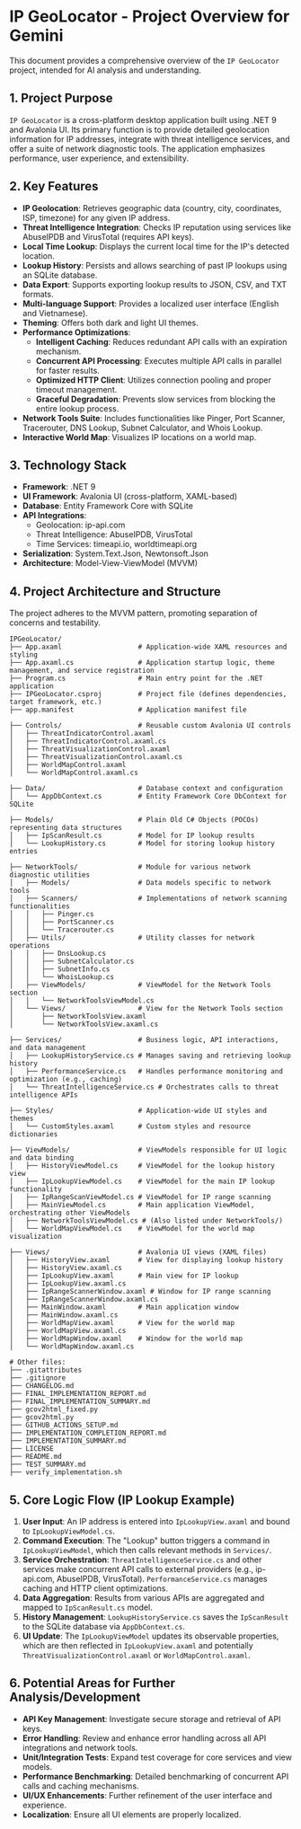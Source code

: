 # IP GeoLocator - Project Overview for Gemini

This document provides a comprehensive overview of the `IP GeoLocator` project, intended for AI analysis and understanding.

## 1. Project Purpose

`IP GeoLocator` is a cross-platform desktop application built using .NET 9 and Avalonia UI. Its primary function is to provide detailed geolocation information for IP addresses, integrate with threat intelligence services, and offer a suite of network diagnostic tools. The application emphasizes performance, user experience, and extensibility.

## 2. Key Features

*   **IP Geolocation**: Retrieves geographic data (country, city, coordinates, ISP, timezone) for any given IP address.
*   **Threat Intelligence Integration**: Checks IP reputation using services like AbuseIPDB and VirusTotal (requires API keys).
*   **Local Time Lookup**: Displays the current local time for the IP's detected location.
*   **Lookup History**: Persists and allows searching of past IP lookups using an SQLite database.
*   **Data Export**: Supports exporting lookup results to JSON, CSV, and TXT formats.
*   **Multi-language Support**: Provides a localized user interface (English and Vietnamese).
*   **Theming**: Offers both dark and light UI themes.
*   **Performance Optimizations**:
    *   **Intelligent Caching**: Reduces redundant API calls with an expiration mechanism.
    *   **Concurrent API Processing**: Executes multiple API calls in parallel for faster results.
    *   **Optimized HTTP Client**: Utilizes connection pooling and proper timeout management.
    *   **Graceful Degradation**: Prevents slow services from blocking the entire lookup process.
*   **Network Tools Suite**: Includes functionalities like Pinger, Port Scanner, Tracerouter, DNS Lookup, Subnet Calculator, and Whois Lookup.
*   **Interactive World Map**: Visualizes IP locations on a world map.

## 3. Technology Stack

*   **Framework**: .NET 9
*   **UI Framework**: Avalonia UI (cross-platform, XAML-based)
*   **Database**: Entity Framework Core with SQLite
*   **API Integrations**:
    *   Geolocation: ip-api.com
    *   Threat Intelligence: AbuseIPDB, VirusTotal
    *   Time Services: timeapi.io, worldtimeapi.org
*   **Serialization**: System.Text.Json, Newtonsoft.Json
*   **Architecture**: Model-View-ViewModel (MVVM)

## 4. Project Architecture and Structure

The project adheres to the MVVM pattern, promoting separation of concerns and testability.

```
IPGeoLocator/
├── App.axaml                   # Application-wide XAML resources and styling
├── App.axaml.cs                # Application startup logic, theme management, and service registration
├── Program.cs                  # Main entry point for the .NET application
├── IPGeoLocator.csproj         # Project file (defines dependencies, target framework, etc.)
├── app.manifest                # Application manifest file

├── Controls/                   # Reusable custom Avalonia UI controls
│   ├── ThreatIndicatorControl.axaml
│   ├── ThreatIndicatorControl.axaml.cs
│   ├── ThreatVisualizationControl.axaml
│   ├── ThreatVisualizationControl.axaml.cs
│   ├── WorldMapControl.axaml
│   └── WorldMapControl.axaml.cs

├── Data/                       # Database context and configuration
│   └── AppDbContext.cs         # Entity Framework Core DbContext for SQLite

├── Models/                     # Plain Old C# Objects (POCOs) representing data structures
│   ├── IpScanResult.cs         # Model for IP lookup results
│   └── LookupHistory.cs        # Model for storing lookup history entries

├── NetworkTools/               # Module for various network diagnostic utilities
│   ├── Models/                 # Data models specific to network tools
│   ├── Scanners/               # Implementations of network scanning functionalities
│   │   ├── Pinger.cs
│   │   ├── PortScanner.cs
│   │   └── Tracerouter.cs
│   ├── Utils/                  # Utility classes for network operations
│   │   ├── DnsLookup.cs
│   │   ├── SubnetCalculator.cs
│   │   ├── SubnetInfo.cs
│   │   └── WhoisLookup.cs
│   ├── ViewModels/             # ViewModel for the Network Tools section
│   │   └── NetworkToolsViewModel.cs
│   └── Views/                  # View for the Network Tools section
│       ├── NetworkToolsView.axaml
│       └── NetworkToolsView.axaml.cs

├── Services/                   # Business logic, API interactions, and data management
│   ├── LookupHistoryService.cs # Manages saving and retrieving lookup history
│   ├── PerformanceService.cs   # Handles performance monitoring and optimization (e.g., caching)
│   └── ThreatIntelligenceService.cs # Orchestrates calls to threat intelligence APIs

├── Styles/                     # Application-wide UI styles and themes
│   └── CustomStyles.axaml      # Custom styles and resource dictionaries

├── ViewModels/                 # ViewModels responsible for UI logic and data binding
│   ├── HistoryViewModel.cs     # ViewModel for the lookup history view
│   ├── IpLookupViewModel.cs    # ViewModel for the main IP lookup functionality
│   ├── IpRangeScanViewModel.cs # ViewModel for IP range scanning
│   ├── MainViewModel.cs        # Main application ViewModel, orchestrating other ViewModels
│   ├── NetworkToolsViewModel.cs # (Also listed under NetworkTools/)
│   └── WorldMapViewModel.cs    # ViewModel for the world map visualization

├── Views/                      # Avalonia UI views (XAML files)
│   ├── HistoryView.axaml       # View for displaying lookup history
│   ├── HistoryView.axaml.cs
│   ├── IpLookupView.axaml      # Main view for IP lookup
│   ├── IpLookupView.axaml.cs
│   ├── IpRangeScannerWindow.axaml # Window for IP range scanning
│   ├── IpRangeScannerWindow.axaml.cs
│   ├── MainWindow.axaml        # Main application window
│   ├── MainWindow.axaml.cs
│   ├── WorldMapView.axaml      # View for the world map
│   ├── WorldMapView.axaml.cs
│   ├── WorldMapWindow.axaml    # Window for the world map
│   └── WorldMapWindow.axaml.cs

# Other files:
├── .gitattributes
├── .gitignore
├── CHANGELOG.md
├── FINAL_IMPLEMENTATION_REPORT.md
├── FINAL_IMPLEMENTATION_SUMMARY.md
├── gcov2html_fixed.py
├── gcov2html.py
├── GITHUB_ACTIONS_SETUP.md
├── IMPLEMENTATION_COMPLETION_REPORT.md
├── IMPLEMENTATION_SUMMARY.md
├── LICENSE
├── README.md
├── TEST_SUMMARY.md
├── verify_implementation.sh
```

## 5. Core Logic Flow (IP Lookup Example)

1.  **User Input**: An IP address is entered into `IpLookupView.axaml` and bound to `IpLookupViewModel.cs`.
2.  **Command Execution**: The "Lookup" button triggers a command in `IpLookupViewModel`, which then calls relevant methods in `Services/`.
3.  **Service Orchestration**: `ThreatIntelligenceService.cs` and other services make concurrent API calls to external providers (e.g., ip-api.com, AbuseIPDB, VirusTotal). `PerformanceService.cs` manages caching and HTTP client optimizations.
4.  **Data Aggregation**: Results from various APIs are aggregated and mapped to `IpScanResult.cs` model.
5.  **History Management**: `LookupHistoryService.cs` saves the `IpScanResult` to the SQLite database via `AppDbContext.cs`.
6.  **UI Update**: The `IpLookupViewModel` updates its observable properties, which are then reflected in `IpLookupView.axaml` and potentially `ThreatVisualizationControl.axaml` or `WorldMapControl.axaml`.

## 6. Potential Areas for Further Analysis/Development

*   **API Key Management**: Investigate secure storage and retrieval of API keys.
*   **Error Handling**: Review and enhance error handling across all API integrations and network tools.
*   **Unit/Integration Tests**: Expand test coverage for core services and view models.
*   **Performance Benchmarking**: Detailed benchmarking of concurrent API calls and caching mechanisms.
*   **UI/UX Enhancements**: Further refinement of the user interface and experience.
*   **Localization**: Ensure all UI elements are properly localized.
